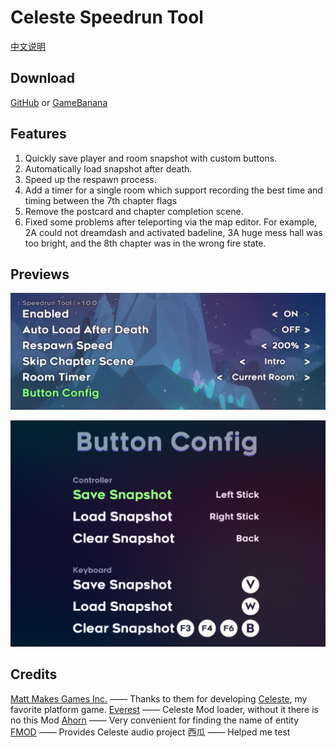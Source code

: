 # Celeste Speedrun Tool

[中文说明](./README_CN.md)

## Download
[GitHub](https://github.com/DemoJameson/CelesteSpeedrunTool/releases) or [GameBanana](https://gamebanana.com/tools/6597)

## Features

1. Quickly save player and room snapshot with custom buttons.
2. Automatically load snapshot after death.
3. Speed up the respawn process.
4. Add a timer for a single room which support recording the best time and timing between the 7th chapter flags
5. Remove the postcard and chapter completion scene.
6. Fixed some problems after teleporting via the map editor. For example, 2A could not dreamdash and activated badeline, 3A huge mess hall was too bright, and the 8th chapter was in the wrong  fire state.

## Previews

![preview1](./Preview/preview1.png)

![preview2](./Preview/preview2.png)

## Credits

[Matt Makes Games Inc.](http://www.mattmakesgames.com/) —— Thanks to them for developing [Celeste](http://www.celestegame.com/), my favorite platform game.
[Everest](https://everestapi.github.io/) —— Celeste Mod loader, without it there is no this Mod
[Ahorn](https://github.com/CelestialCartographers/Ahorn) —— Very convenient for finding the name of entity
[FMOD](https://www.fmod.com/) —— Provides Celeste audio project
西瓜 —— Helped me test